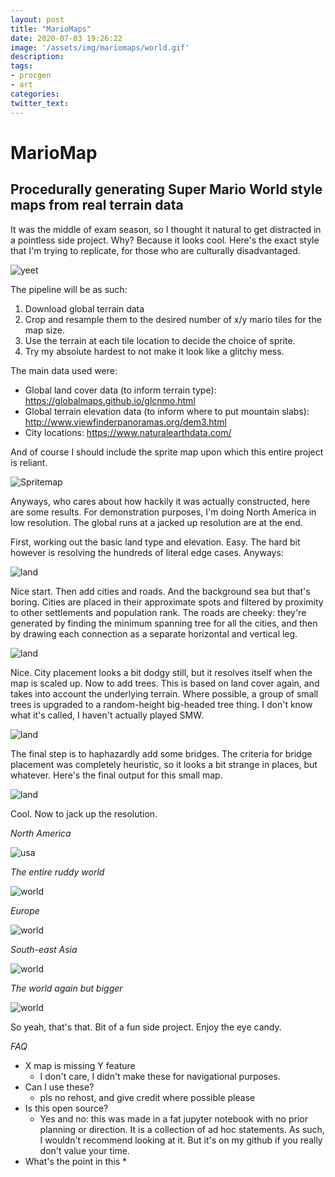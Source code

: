 ```yaml
---
layout: post
title: "MarioMaps"
date: 2020-07-03 19:26:22
image: '/assets/img/mariomaps/world.gif'
description:
tags:
- procgen
- art
categories:
twitter_text:
---
```


# MarioMap

## Procedurally generating Super Mario World style maps from real terrain data

It was the middle of exam season, so I thought it natural to get distracted in a pointless side project. Why? Because it looks cool. Here's the exact style that I'm trying to replicate, for those who are culturally disadvantaged.

![yeet](/assets/img/mariomaps/smw_overworld.png)

The pipeline will be as such:

1. Download global terrain data
2. Crop and resample them to the desired number of x/y mario tiles for the map size.
3. Use the terrain at each tile location to decide the choice of sprite.
4. Try my absolute hardest to not make it look like a glitchy mess.

The main data used were:

* Global land cover data (to inform terrain type): https://globalmaps.github.io/glcnmo.html
* Global terrain elevation data (to inform where to put mountain slabs): http://www.viewfinderpanoramas.org/dem3.html
* City locations: https://www.naturalearthdata.com/

And of course I should include the sprite map upon which this entire project is reliant.

![Spritemap](/assets/img/mariomaps/zanzio.png)

Anyways, who cares about how hackily it was actually constructed, here are some results. For demonstration purposes, I'm doing North America in low resolution. The global runs at a jacked up resolution are at the end.

First, working out the basic land type and elevation. Easy. The hard bit however is resolving the hundreds of literal edge cases. Anyways:

![land](/assets/img/mariomaps/land_cover.png)

Nice start. Then add cities and roads. And the background sea but that's boring. Cities are placed in their approximate spots and filtered by proximity to other settlements and population rank. The roads are cheeky: they're generated by finding the minimum spanning tree for all the cities, and then by drawing each connection as a separate horizontal and vertical leg.

![land](/assets/img/mariomaps/cities_roads.png)

Nice. City placement looks a bit dodgy still, but it resolves itself when the map is scaled up. Now to add trees. This is based on land cover again, and takes into account the underlying terrain. Where possible, a group of small trees is upgraded to a random-height big-headed tree thing. I don't know what it's called, I haven't actually played SMW.

![land](/assets/img/mariomaps/trees.png)

The final step is to haphazardly add some bridges. The criteria for bridge placement was completely heuristic, so it looks a bit strange in places, but whatever. Here's the final output for this small map.

![land](/assets/img/mariomaps/final.png)

Cool. Now to jack up the resolution.

_North America_

![usa](/assets/img/mariomaps/usa.gif)

_The entire ruddy world_

![world](/assets/img/mariomaps/world.gif)

 _Europe_

![world](/assets/img/mariomaps/europe.gif)

_South-east Asia_

![world](/assets/img/mariomaps/se_asia.gif)

_The world again but bigger_

![world](/assets/img/mariomaps/mega_world.gif)

So yeah, that's that. Bit of a fun side project. Enjoy the eye candy.

*FAQ*

* X map is missing Y feature
  * I don't care, I didn't make these for navigational purposes.
* Can I use these?
  * pls no rehost, and give credit where possible please
* Is this open source?
  * Yes and no: this was made in a fat jupyter notebook with no prior planning or direction. It is a collection of ad hoc statements. As such, I wouldn't recommend looking at it. But it's on my github if you really don't value your time.
* What's the point in this
  *    





